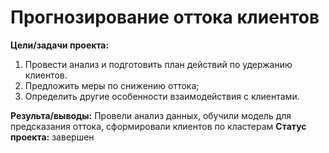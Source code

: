 
# Прогнозирование оттока клиентов
**Цели/задачи проекта:**
1. Провести анализ и подготовить план действий по удержанию клиентов.
2. Предложить меры по снижению оттока;
3. Определить другие особенности взаимодействия с клиентами.

**Результа/выводы:** Провели анализ данных, обучили модель для предсказания оттока, сформировали клиентов по кластерам 
**Статус проекта:** завершен

